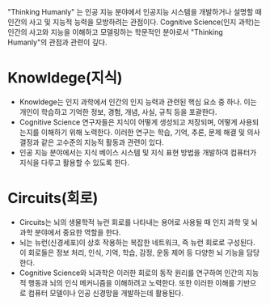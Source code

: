 
"Thinking Humanly" 는 인공 지능 분야에서 인공지능 시스템을 개발하거나 설명할 때 인간의 사고 및 지능적 능력을 모방하려는 관점이다. Cognitive Science(인지 과학)는 인간의 사고와 지능을 이해하고 모델링하는 학문적인 분야로서 "Thinking Humanly"의 관점과 관련이 깊다.

# Knowldege(지식)

- Knowldege는 인지 과학에서 인간의 인지 능력과 관련된 핵심 요소 중 하나. 이는 개인이 학습하고 기억한 정보, 경험, 개념, 사실, 규칙 등을 포괄한다.
- Cognitive Science 연구자들은 지식이 어떻게 생성되고 저장되며, 어떻게 사용되는지를 이해하기 위해 노력한다. 이러한 연구는 학습, 기억, 추론, 문제 해결 및 의사 결정과 같은 고수준의 지능적 활동과 관련이 있다.
- 인공 지능 분야에서는 지식 베이스 시스템 및 지식 표현 방법을 개발하여 컴퓨터가 지식을 다루고 활용할 수 있도록 한다.

# Circuits(회로)

- Circuits는 뇌의 생물학적 뉴런 회로를 나타내는 용어로 사용될 때 인지 과학 및 뇌 과학 분야에서 중요한 역할을 한다.
- 뇌는 뉴런(신경세포)이 상호 작용하는 복잡한 네트워크, 즉 뉴런 회로로 구성된다. 이 회로들은 정보 처리, 인식, 기억, 학습, 감정, 운동 제어 등 다양한 뇌 기능을 담당한다.
- Cognitive Science와 뇌과학은 이러한 회로의 동작 원리를 연구하여 인간의 지능적 행동과 뇌의 인식 메커니즘을 이해하려고 노력한다. 또한 이러한 이해를 기반으로 컴퓨터 모델이나 인공 신경망을 개발하는데 활용된다.
